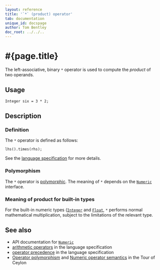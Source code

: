 ```yaml
---
layout: reference
title: '`*` (product) operator'
tab: documentation
unique_id: docspage
author: Tom Bentley
doc_root: ../../..
---
```


# #{page.title}

The left-associative, binary `*` operator is used to compute the *product* of 
two operands.

## Usage 

    Integer six = 3 * 2;

## Description

### Definition

The `*` operator is defined as follows:

<!-- check:none -->
    lhs().times(rhs);

See the [language specification](#{page.doc_root}/#{site.urls.spec_relative}#arithmetic) for more details.

### Polymorphism

The `*` operator is [polymorphic](#{page.doc_root}/reference/operator/operator-polymorphism). 
The meaning of `*` depends on the 
[`Numeric`](#{site.urls.apidoc_current}/interface_Numeric.html) interface.

### Meaning of product for built-in types

For the built-in numeric types ([`Integer`](#{site.urls.apidoc_current}/class_Integer.html) and 
[`Float`](#{site.urls.apidoc_current}/class_Float.html),
`*` performs normal mathematical multiplication, subject to the limitations
of the relevant type.

## See also

* API documentation for [`Numeric`](#{site.urls.apidoc_current}/interface_Numeric.html)
* [arithmetic operators](#{page.doc_root}/#{site.urls.spec_relative}#arithmetic) in the 
  language specification
* [operator precedence](#{page.doc_root}/#{site.urls.spec_relative}#operatorprecedence) in the 
  language specification
* [Operator polymorphism](#{page.doc_root}/tour/language-module/#operator_polymorphism) 
  and 
  [Numeric operator semantics](#{page.doc_root}/tour/language-module/#numeric_operator_semantics) 
  in the Tour of Ceylon
